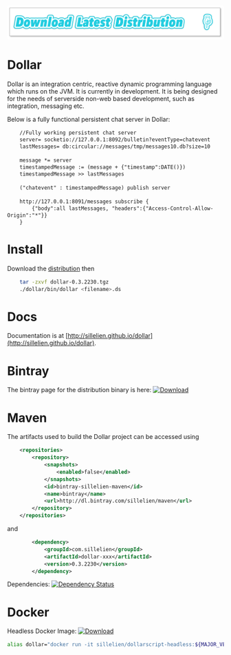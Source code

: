 
[ ![Binary Distribution](download.png)](https://bintray.com/sillelien/binary/download_file?file_path=dollar-0.3.2230.tgz)

# Dollar

Dollar is an integration centric, reactive dynamic programming language which runs on the JVM. It is currently in development.  It is being designed for the needs of serverside non-web based development, such as integration, messaging etc.

Below is a fully functional persistent chat server in Dollar:

```dollar
    //Fully working persistent chat server
    server= socketio://127.0.0.1:8092/bulletin?eventType=chatevent
    lastMessages= db:circular://messages/tmp/messages10.db?size=10

    message *= server
    timestampedMessage := (message + {"timestamp":DATE()})
    timestampedMessage >> lastMessages

    ("chatevent" : timestampedMessage) publish server

    http://127.0.0.1:8091/messages subscribe {
        {"body":all lastMessages, "headers":{"Access-Control-Allow-Origin":"*"}}
    }
```

# Install

Download the [distribution](https://bintray.com/sillelien/binary/download_file?file_path=dollar-0.3.2230.tgz) then

```bash
    tar -zxvf dollar-0.3.2230.tgz
    ./dollar/bin/dollar <filename>.ds
```

# Docs

Documentation is at [http://sillelien.github.io/dollar](http://sillelien.github.io/dollar).

# Bintray

The bintray page for the distribution binary is here: [ ![Download](https://api.bintray.com/packages/sillelien/binary/dollar/images/download.svg?version=0.3.2230) ](https://bintray.com/sillelien/binary/dollar/0.3.2230/link)


# Maven

The artifacts used to build the Dollar project can be accessed using

```xml
    <repositories>
        <repository>
            <snapshots>
                <enabled>false</enabled>
            </snapshots>
            <id>bintray-sillelien-maven</id>
            <name>bintray</name>
            <url>http://dl.bintray.com/sillelien/maven</url>
        </repository>
    </repositories>
```  

and

```xml
        <dependency>
            <groupId>com.sillelien</groupId>
            <artifactId>dollar-xxx</artifactId>
            <version>0.3.2230</version>
        </dependency>
```


Dependencies: [![Dependency Status](https://www.versioneye.com/user/projects/54ae285534ff3e2204000002/badge.svg?style=flat)](https://www.versioneye.com/user/projects/54ae285534ff3e2204000002)



# Docker


Headless Docker Image: [ ![Download](https://api.bintray.com/packages/sillelien/docker/dollarscript-headless/images/download.svg) ](https://bintray.com/sillelien/docker/dollarscript-headless/_latestVersion)

```bash
alias dollar="docker run -it sillelien/dollarscript-headless:${MAJOR_VERSION} -v /build:$(pwd)"
 ```
